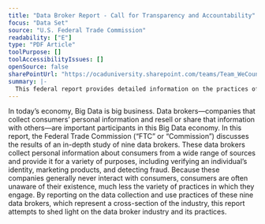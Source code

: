 ```yaml
---
title: "Data Broker Report - Call for Transparency and Accountability"
focus: "Data Set"
source: "U.S. Federal Trade Commission"
readability: ["E"]
type: "PDF Article"
toolPurpose: []
toolAccessibilityIssues: []
openSource: false
sharePointUrl: "https://ocaduniversity.sharepoint.com/teams/Team_WeCount/Shared%20Documents/Resources%20and%20Tools/Literature%20(curated)/Data%20Broker%20Report.pdf"
summary: |-
  This federal report provides detailed information on the practices of major data brokers — Acxiom, Corelogic, Datalogix, eBureau, ID Analytics, Intelius, PeekYou, Rapleaf, and Recorded Future — and makes recommendations to Congress for data broker legislation and best practices.
---
```

In today’s economy, Big Data is big business.  Data brokers—companies that collect consumers’ personal information and resell or share that information with others—are important participants in this Big Data economy.  In this report, the Federal Trade Commission (“FTC” or “Commission”) discusses the results of an in-depth study of nine data brokers.  These data brokers collect personal information about consumers from a wide range of sources and provide it for a variety of purposes, including verifying an individual’s identity, marketing products, and detecting fraud.  Because these companies generally never interact with consumers, consumers are often unaware of their existence, much less the variety of practices in which they engage.  By reporting on the data collection and use practices of these nine data brokers, which represent a cross-section of the industry, this report attempts to shed light on the data broker industry and its practices.  
